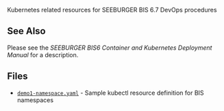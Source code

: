 Kubernetes related resources for SEEBURGER BIS 6.7 DevOps procedures

## See Also
Please see the *SEEBURGER BIS6 Container and Kubernetes Deployment Manual* for a description.

## Files

* [`demo1-namespace.yaml`](demo1-namespace.yaml) - Sample kubectl resource definition for BIS namespaces

